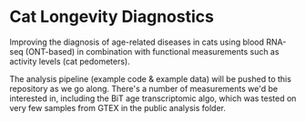 # Cat Longevity Diagnostics
Improving the diagnosis of age-related diseases in cats using blood RNA-seq (ONT-based) in combination with functional measurements such as activity levels (cat pedometers).

The analysis pipeline (example code & example data) will be pushed to this repository as we go along. There's a number of measurements we'd be interested in, including the BiT age transcriptomic algo, which was tested on very few samples from GTEX in the public analysis folder.

